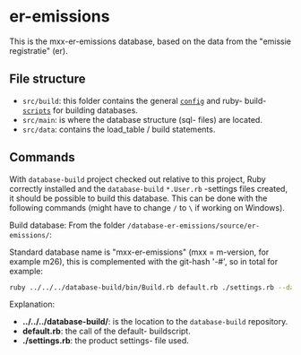 # er-emissions

This is the mxx-er-emissions database, based on the data from the "emissie registratie" (er).

## File structure

* `src/build`: this folder contains the general [`config`](src/build/config/) and ruby- build- [`scripts`](src/build/scripts/) for building databases.
* `src/main`: is where the database structure (sql- files) are located. 
* `src/data`: contains the load_table / build statements. 

## Commands

With `database-build` project checked out relative to this project, Ruby correctly installed and the `database-build` `*.User.rb` -settings files created, it should be possible to build this database.
This can be done with the following commands (might have to change `/` to `\` if working on Windows).


Build database:
From the folder `/database-er-emissions/source/er-emissions/`:

Standard database name is "mxx-er-emissions" (mxx = m-version, for example m26), this is complemented with the git-hash '-#', so in total for example: 
```sh
ruby ../../../database-build/bin/Build.rb default.rb ./settings.rb --database-name 'm26-er-emissions-#'
```

Explanation: 
* **../../../database-build/**: is the location to the `database-build` repository.
* **default.rb**: the call of the default- buildscript.
* **./settings.rb**: the product settings- file used.
